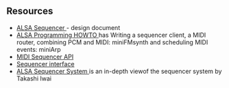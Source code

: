 
##  Resources 




+  [
	    ALSA Sequencer
	  ](http://www.alsa-project.org/~frank/alsa-sequencer/index.html) - design document
+  [
	    ALSA Programming HOWTO
	  ](http://www.suse.de/~mana/alsa090_howto.html) has
	  Writing a sequencer client,
	  a MIDI router,
	  combining PCM and MIDI: miniFMsynth and
	  scheduling MIDI events: miniArp
+  [
	    MIDI Sequencer API
	  ](http://alsa-project.org/alsa-doc/alsa-lib/group___sequencer.html) 
+  [
	    Sequencer interface
	  ](http://alsa-project.org/alsa-doc/alsa-lib/seq.html) 
+  [
	    ALSA Sequencer System
	  ](http://www.alsa-project.org/~tiwai/lk2k/lk2k.html) is an in-depth viewof the sequencer system by Takashi Iwai